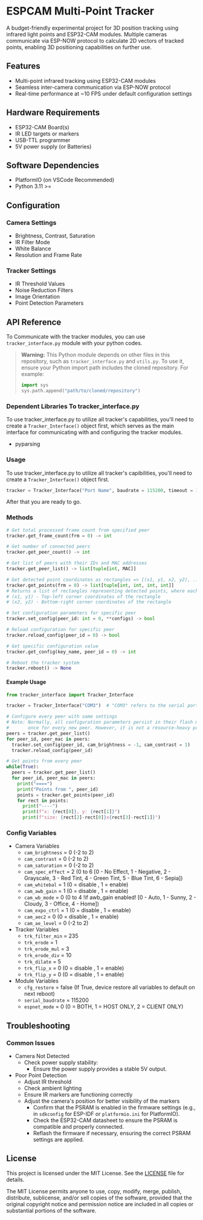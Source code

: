 # ESPCAM Multi-Point Tracker
A budget-friendly experimental project for 3D position tracking using infrared light points and ESP32-CAM modules. Multiple cameras communicate via ESP-NOW protocol to calculate 2D vectors of tracked points, enabling 3D positioning capabilities on further use.

## Features

- Multi-point infrared tracking using ESP32-CAM modules
- Seamless inter-camera communication via ESP-NOW protocol
- Real-time performance at ~10 FPS under default configuration settings

## Hardware Requirements

- ESP32-CAM Board(s)
- IR LED targets or markers
- USB-TTL programmer
- 5V power supply (or Batteries)

## Software Dependencies

- PlatformIO (on VSCode Recommended)
- Python 3.11 >=

## Configuration

### Camera Settings
- Brightness, Contrast, Saturation
- IR Filter Mode
- White Balance
- Resolution and Frame Rate

### Tracker Settings
- IR Threshold Values
- Noise Reduction Filters
- Image Orientation
- Point Detection Parameters

## API Reference
To Communicate with the tracker modules, you can use `tracker_interface.py` module with your python codes. 
> **Warning:** This Python module depends on other files in this repository, such as `tracker_interface.py` and `utils.py`. To use it, ensure your Python import path includes the cloned repository. For example:
> ```python
> import sys
> sys.path.append("path/to/cloned/repository")
> ```

### Dependent Libraries To tracker_interface.py
To use tracker_interface.py to utilize all tracker's capabilities, you'll need to create a `Tracker_Interface()` object first, which serves as the main interface for communicating with and configuring the tracker modules.
- pyparsing

### Usage
To use tracker_interface.py to utilize all tracker's capibilities, you'll need to create a `Tracker_Interface()` object first.
```python 
tracker = Tracker_Interface("Port Name", baudrate = 115200, timeout = 1)
```
After that you are ready to go.
### Methods
```python
# Get total processed frame count from specified peer
tracker.get_frame_count(frm = 0) -> int

# Get number of connected peers
tracker.get_peer_count() -> int

# Get list of peers with their IDs and MAC addresses
tracker.get_peer_list() -> list[tuple[int, MAC]]

# Get detected point coordinates as rectangles => [(x1, y1, x2, y2), ...]
tracker.get_points(frm = 0) -> list[tuple[int, int, int, int]]
# Returns a list of rectangles representing detected points, where each tuple contains:
# (x1, y1) - Top-left corner coordinates of the rectangle
# (x2, y2) - Bottom-right corner coordinates of the rectangle

# Set configuration parameters for specific peer
tracker.set_config(peer_id: int = 0, **configs) -> bool

# Reload configuration for specific peer
tracker.reload_config(peer_id = 0) -> bool

# Get specific configuration value
tracker.get_config(key_name, peer_id = 0) -> int

# Reboot the tracker system
tracker.reboot() -> None
```

#### Example Usage
```python
from tracker_interface import Tracker_Interface

tracker = Tracker_Interface("COM3")  # "COM3" refers to the serial port of the tracker device

# Configure every peer with same settings
# Note: Normally, all configuration parameters persist in their flash memory, so you only need to perform this step
#       once for every new peer. However, it is not a resource-heavy process.
peers = tracker.get_peer_list()
for peer_id, peer_mac in peers:
  tracker.set_config(peer_id, cam_brightness = -1, cam_contrast = 1)
  tracker.reload_config(peer_id)

# Get points from every peer
while(True):
  peers = tracker.get_peer_list()
  for peer_id, peer_mac in peers:
    print("====")
    print("Points from ", peer_id)
    points = tracker.get_points(peer_id)
    for rect in points:
      print("----")
      print(f"x: {rect[0]}, y: {rect[1]}")
      print(f"size: {rect[2]-rect[0]}x{rect[3]-rect[1]}")
```

### Config Variables
  - Camera Variables
    - `cam_brightness`  = 0 (-2 to 2)
    - `cam_contrast`    = 0 (-2 to 2)
    - `cam_saturation`  = 0 (-2 to 2)
    - `cam_spec_effect` = 2 (0 to 6 [0 - No Effect, 1 - Negative, 2 - Grayscale, 3 - Red Tint, 4 - Green Tint, 5 - Blue Tint, 6 - Sepia])
    - `cam_whitebal`    = 1 (0 = disable , 1 = enable)
    - `cam_awb_gain`    = 1 (0 = disable , 1 = enable)
    - `cam_wb_mode`     = 0 (0 to 4 !if awb_gain enabled! [0 - Auto, 1 - Sunny, 2 - Cloudy, 3 - Office, 4 - Home])
    - `cam_expo_ctrl`   = 1 (0 = disable , 1 = enable)
    - `cam_aec2`        = 0 (0 = disable , 1 = enable)
    - `cam_ae_level`    = 0 (-2 to 2)
  - Tracker Variables
    - `trk_filter_min`  = 235
    - `trk_erode`       = 1
    - `trk_erode_mul`   = 3
    - `trk_erode_div`   = 10
    - `trk_dilate`      = 5
    - `trk_flip_x`      = 0 (0 = disable , 1 = enable)
    - `trk_flip_y`      = 0 (0 = disable , 1 = enable)
  - Module Variables
    - `cfg_restore`     = false (If True, device restore all variables to default on next reboot)
    - `serial_baudrate` = 115200
    - `espnet_mode`     = 0  (0 = BOTH, 1 = HOST ONLY, 2 = CLIENT ONLY)


## Troubleshooting

### Common Issues
- Camera Not Detected
  - Check power supply stability:
    - Ensure the power supply provides a stable 5V output.
- Poor Point Detection
  - Adjust IR threshold
  - Check ambient lighting
  - Ensure IR markers are functioning correctly
  - Adjust the camera's position for better visibility of the markers
    - Confirm that the PSRAM is enabled in the firmware settings (e.g., in `sdkconfig` for ESP-IDF or `platformio.ini` for PlatformIO).
    - Check the ESP32-CAM datasheet to ensure the PSRAM is compatible and properly connected.
    - Reflash the firmware if necessary, ensuring the correct PSRAM settings are applied.

## License

This project is licensed under the MIT License. See the [LICENSE](https://opensource.org/licenses/MIT) file for details.

The MIT License permits anyone to use, copy, modify, merge, publish, distribute, sublicense, and/or sell copies of the software, provided that the original copyright notice and permission notice are included in all copies or substantial portions of the software.
